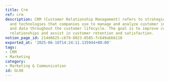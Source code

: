 ```yaml
---
title: Crm
ref: crm
description: CRM (Customer Relationship Management) refers to strategies, practices,
  and technologies that companies use to manage and analyze customer interactions
  and data throughout the customer lifecycle. The goal is to improve customer service
  relationships and assist in customer retention and satisfaction.
notion_page_id: 214d6625-c679-8023-8585-fc649abbb118
exported_at: '2025-06-16T14:24:11.135944+00:00'
tags:
- CRM
- Marketing
category:
- Marketing & Communication
id: GL98
---
```


